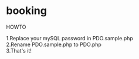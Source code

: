 booking
=======
HOWTO

  1.Replace your mySQL password in PDO.sample.php  
  2.Rename PDO.sample.php to PDO.php  
  3.That's it!
